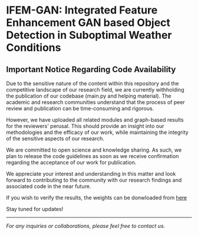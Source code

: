 # IFEM-GAN: Integrated Feature Enhancement GAN based Object Detection in Suboptimal Weather Conditions

## Important Notice Regarding Code Availability

Due to the sensitive nature of the content within this repository and the competitive landscape of our research field, we are currently withholding the publication of our codebase (main.py and helping material). The academic and research communities understand that the process of peer review and publication can be time-consuming and rigorous.

However, we have uploaded all related modules and graph-based results for the reviewers' perusal. This should provide an insight into our methodologies and the efficacy of our work, while maintaining the integrity of the sensitive aspects of our research.

We are committed to open science and knowledge sharing. As such, we plan to release the code guidelines as soon as we receive confirmation regarding the acceptance of our work for publication. 

We appreciate your interest and understanding in this matter and look forward to contributing to the community with our research findings and associated code in the near future.

If you wish to verify the results, the weights can be donwloaded from [here](https://drive.google.com/drive/folders/1Hn8HIf3prh_i62srPS8batwklcupHVks?)

Stay tuned for updates!

---
*For any inquiries or collaborations, please feel free to contact us.*

